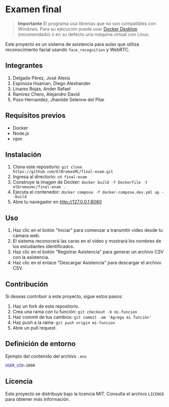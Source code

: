 # Examen final

> **Importante**
> El programa usa librerias que no son compatibles con Windows.
> Para su ejecución puede usar [Docker Desktop](https://desktop.docker.com/win/main/amd64/Docker%20Desktop%20Installer.exe?utm_source=docker&utm_medium=webreferral&utm_campaign=dd-smartbutton&utm_location=module)
> (recomendado) o en su defecto una máquina virtual con Linux.

Este proyecto es un sistema de asistencia para aulas que utiliza reconocimiento facial usando `face_recognition` y WebRTC.

## Integrantes
 1. Delgado Pérez, José Alexis 
 2. Espinoza Huaman, Diego Alexhander
 3. Linares Rojas, Ander Rafael
 4. Ramirez Chero, Alejandro David
 5. Pozo Hernandez, Jhanilde Selenne del Pilar

## Requisitos previos

* Docker
* Node.js
* npm

## Instalación

1. Clona este repositorio: `git clone https://github.com/ElBromasMC/final-exam.git`
2. Ingresa al directorio: `cd final-exam`
3. Construye la imagen de Docker: `docker build -f Dockerfile -t elbromasmc/final-exam .`
4. Ejecuta el contenedor: `docker compose -f docker-compose.dev.yml up --build`
5. Abre tu navegador en <http://127.0.0.1:8080>

## Uso

1. Haz clic en el botón "Iniciar" para comenzar a transmitir video desde tu cámara web.
2. El sistema reconocerá las caras en el video y mostrará los nombres de los estudiantes identificados.
3. Haz clic en el botón "Registrar Asistencia" para generar un archivo CSV con la asistencia.
4. Haz clic en el enlace "Descargar Asistencia" para descargar el archivo CSV.

## Contribución

Si deseas contribuir a este proyecto, sigue estos pasos:

1. Haz un fork de este repositorio.
2. Crea una rama con tu función: `git checkout -b mi-funcion`
3. Haz commit de tus cambios: `git commit -am 'Agrega mi función'`
4. Haz push a la rama: `git push origin mi-funcion`
5. Abre un pull request.

## Definición de entorno

Ejemplo del contenido del archivo `.env`

```bash
USER_UID=1000
```


## Licencia

Este proyecto se distribuye bajo la licencia MIT. Consulta el archivo `LICENSE` para obtener más información.
